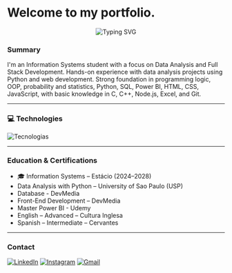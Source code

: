 # Welcome to my portfolio. 

<p align="center">
  <img src="https://readme-typing-svg.herokuapp.com?font=Fira+Code&size=24&duration=3000&pause=1000&color=38BDF8&center=true&vCenter=true&width=600&lines=My+name+is+Rodrigo+Dantas;Data+Analysis+%7C+Fullstack+Development;Turning+data+into+insights;Building+clean+and+useful+solutions" alt="Typing SVG" />
</p>

### Summary

I'm an Information Systems student with a focus on Data Analysis and Full Stack Development. Hands-on experience with data analysis projects using Python and web development. Strong foundation in programming logic, OOP, probability and statistics, Python, SQL, Power BI, HTML, CSS, JavaScript, with basic knowledge in C, C++, Node.js, Excel, and Git.

---

### 💻 **Technologies**

![Tecnologias](https://skillicons.dev/icons?i=js,html,css,python,c,cpp,nodejs,mysql,git,vscode)

---

### **Education & Certifications**

- 🎓 Information Systems – Estácio (2024–2028)  
- Data Analysis with Python – University of Sao Paulo (USP)
- Database - DevMedia
- Front-End Development – DevMedia
- Master Power BI - Udemy    
- English – Advanced – Cultura Inglesa 
- Spanish – Intermediate – Cervantes 

---

### **Contact**

[![LinkedIn](https://img.shields.io/badge/-LinkedIn-%230077B5?style=for-the-badge&logo=linkedin&logoColor=white)](https://www.linkedin.com/in/rodrigodantas1/)
[![Instagram](https://img.shields.io/badge/-Instagram-%23E4405F?style=for-the-badge&logo=instagram&logoColor=white)](https://www.instagram.com/oirod)
[![Gmail](https://img.shields.io/badge/-Gmail-%23333?style=for-the-badge&logo=gmail&logoColor=white)](mailto:rodrigocontatodantas@gmail.com)

